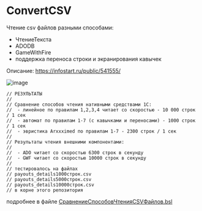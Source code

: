 # ConvertCSV

Чтение csv файлов разными способами:
* ЧтениеТекста
* ADODB
* GameWithFire
* поддержка переноса строки и экранирования кавычек

Описание:
https://infostart.ru/public/541555/


![image](https://infostart.ru/upload/iblock/370/3705300661e9d4ece7608d455b2197e8.png)

```bsl
// РЕЗУЛЬТАТЫ
//
// Cравнение способов чтения нативными средствами 1С:
//  - линейное по правилам 1,2,3,4 читает со скоростью - 10 000 строк / 1 сек
//  - автомат по правилам 1-7 (с кавычками и переносами) - 1000 строк / 1 сек
//  - эвристика Arxxximed по правилам 1-7 - 2300 строк / 1 сек
//
// Результаты чтения внешними компонентами:
//
//  - ADO читает со скоростью 6300 строк в секунду
//  - GWF читает со скоростью 10000 строк в секунду
//
// тестировалось на файлах
// payouts_details1000строк.csv
// payouts_details5000строк.csv
// payouts_details10000строк.csv
// в корне этого репозитория
```
подробнее в файле [СравнениеСпособовЧтенияCSVФайлов.bsl](СравнениеСпособовЧтенияCSVФайлов.bsl)

